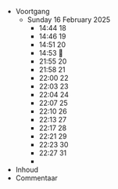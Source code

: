 - Voortgang
	- Sunday 16 February 2025
		- 14:44 18
		- 14:46 19
		- 14:51 20
		- 14:53 🛑
		- 21:55 20
		- 21:58 21
		- 22:00 22
		- 22:03 23
		- 22:04 24
		- 22:07 25
		- 22:10 26
		- 22:13 27
		- 22:17 28
		- 22:21 29
		- 22:23 30
		- 22:27 31
		-
- Inhoud
- Commentaar